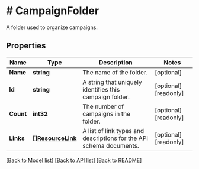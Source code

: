 # # CampaignFolder
A folder used to organize campaigns.

## Properties 


Name | Type | Description | Notes
------------ | ------------- | ------------- | -------------
**Name**| **string** | The name of the folder.  | [optional]
**Id**| **string** | A string that uniquely identifies this campaign folder.  | [optional] [readonly]
**Count**| **int32** | The number of campaigns in the folder.  | [optional] [readonly]
**Links**| [**[]ResourceLink**](ResourceLink.md) | A list of link types and descriptions for the API schema documents.  | [optional] [readonly]


[[Back to Model list]](../../README.md#models) [[Back to API list]](../../README.md#endpoints) [[Back to README]](../../README.md)

